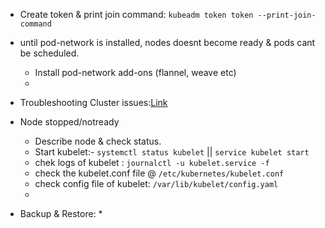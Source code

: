 
* Create token & print join command: `kubeadm token token --print-join-command`
* until pod-network is installed, nodes doesnt become ready & pods cant be scheduled.
  * Install pod-network add-ons (flannel, weave etc)
  * 

* Troubleshooting Cluster issues:[Link](https://kubernetes.io/docs/tasks/debug/debug-cluster/)

* Node stopped/notready
  * Describe node & check status.
  * Start kubelet:- `systemctl status kubelet` || `service kubelet start`
  * chek logs of kubelet : `journalctl -u kubelet.service -f`
  * check the kubelet.conf file @ `/etc/kubernetes/kubelet.conf`
  * check config file of kubelet: `/var/lib/kubelet/config.yaml`
  * 
* Backup & Restore:
  *  
